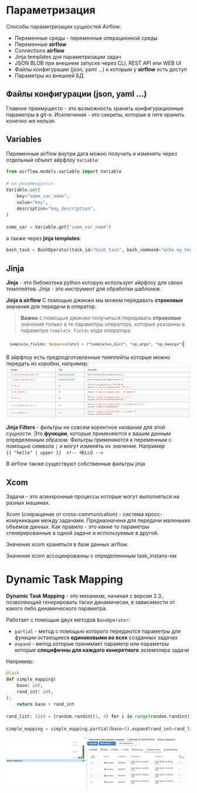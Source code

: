 # Параметризация

Способы параметризации сущностей Airflow:

- Переменные среды - переменные операционной среды
- Переменные **airflow**
- Connections **airflow**
- Jinja templates для параметризации задач
- JSON BLOB при внешнем запуске через CLI, REST API или WEB UI
- Файлы конфигурации (json, yaml ...) к которым у **airflow** есть доступ  
- Параметры из внешней БД

## Файлы конфигурации (json, yaml ...)

Главное преимущесто - это возможность хранить конфигурационные параметры в git-е. Исключения - это секреты, которые в гите хранить конечно же нельзя.

## Variables

Переменные airflow внутри дага можно получать и изменять через отдельный объект айрфлоу `Variable`:

```py
from airflow.models.variable import Variable

# не рекомендуется
Variable.set(
    key="some_var_name",
    value="key",
    description="key_description",
)

some_var = Variable.get("some_var_name")
```

а также через **jinja templates**:

```py
bash_task = BashOperator(task_id="bash_task", bash_command="echo my_key {{ var.value.some_var_name }}")
```

## Jinja

**Jinja** - это библиотека python которую использует айрфлоу для своих темплейтов. Jinja - это инструмент для обработки шаблонов.

**Jinja в airflow**
С помощью джинжи мы можем передавать **строковые** значения для передачи в оператор.

> **Важно** с помощью джинжи получиться передавать **строковые** значения только в те параметры оператора, которые указанны в параметре `template_fields` кода оператора

![alt text](./pictures/python_operator_template_fields.png)

В айрфлоу есть предподготовленные темплейты которые можно передать из коробки, например:
![alt text](./pictures/jinja_templates.png)

**Jinja Filters** - фильтры не совсем коректное название для этой сущности. Это **функции**, которые применяются к вашим данным определенным образом.
Фильтры применяются к переменным с помощью символа `|` и могут изменять их значение.
Например  
`{{ "hello" | upper }}  <!-- HELLO -->`

В airflow также существуют собственные фильтры jinja

## Xcom

Задачи - это асинхронные процессы которые могут выполняться на разных машинах.

Xcom (сокращение от cross-communication) - система кросс-комуникации между задачами. Предназначена для передачи маленьких объемов данных. Как правило - это какие то параметры сгенерированные в одной задаче и используемые в другой.

Значения xcom храняться в базе данных airflow.

Значения xcom ассоциированны с определеннным task_instans-ом

# Dynamic Task Mapping

**Dynamic Task Mapping** - это механизм, начиная с версии 2.3., позволяющий генерировать таски динамически, в зависимости от какого либо динамического параметра.

Работает с помощью двух методов `BaseOperator`:

- `partial` - метод с помощью которого передаются параметры для функции остающиеся **одинаковыми во всех** созданных задачах
- `expand` - метод которые принимает параметр или параметры которые **специфичны для каждого конкретного** экземпляра задачи

Например:

```py
@task
def simple_mapping(
    base: int,
    rand_int: int,
):
    return base + rand_int

rand_list: list = [random.randint(1, 4) for i in range(random.randint(1, 4))]

simple_mapping = simple_mapping.partial(base=5).expand(rand_int=rand_list)
```

![alt text](./pictures/dinamyc_task_mapping.png)
